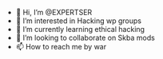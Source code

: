 - 👋 Hi, I’m @EXPERTSER
- 👀 I’m interested in Hacking wp groups
- 🌱 I’m currently learning ethical hacking
- 💞️ I’m looking to collaborate on Skba mods
- 📫 How to reach me by war


<!---
EXPERTSER/EXPERTSER is a ✨ special ✨ repository because its `README.md` (this file) appears on your GitHub profile.
You can click the Preview link to take a look at your changes.
--->
